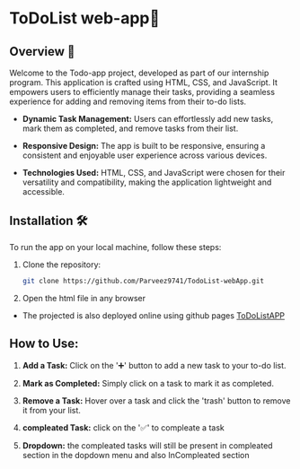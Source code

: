 # ToDoList web-app📝

## Overview 🚀

Welcome to the Todo-app project, developed as part of our internship program. This application is  crafted using HTML, CSS, and JavaScript.
It empowers users to efficiently manage their tasks, providing a seamless experience for adding and removing items from their to-do lists.

- **Dynamic Task Management:** Users can effortlessly add new tasks, mark them as completed, and remove tasks from their list.

- **Responsive Design:** The app is built to be responsive, ensuring a consistent and enjoyable user experience across various devices.

- **Technologies Used:** HTML, CSS, and JavaScript were chosen for their versatility and compatibility, making the application lightweight and accessible.

## Installation 🛠️

To run the app on your local machine, follow these steps:

1. Clone the repository:

   ```bash
   git clone https://github.com/Parveez9741/TodoList-webApp.git
   ```
2. Open the html file in any browser

- The projected  is also deployed online using github pages [ToDoListAPP](parveez9741.github.io/TodoList-webApp/)



## How to Use:

1. **Add a Task:** Click on the '➕' button to add a new task to your to-do list.

2. **Mark as Completed:** Simply click on a task to mark it as completed.

3. **Remove a Task:** Hover over a task and click the 'trash' button to remove it from your list.
   
5. **compleated Task:** click on the '✅' to compleate a task

6. **Dropdown:** the compleated tasks will still be present in compleated section in the dopdown menu and also InCompleated section
